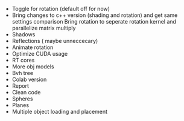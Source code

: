 - Toggle for rotation (default off for now)
- Bring changes to c++ version (shading and rotation) and get same settings comparison
Bring rotation to seperate rotation kernel and parallelize matrix multiply
- Shadows
- Reflections ( maybe unneccecary)
- Animate rotation 
- Optimize CUDA usage
- RT cores
- More obj models
- Bvh tree
- Colab version
- Report
- Clean code
- Spheres
- Planes
- Multiple object loading and placement